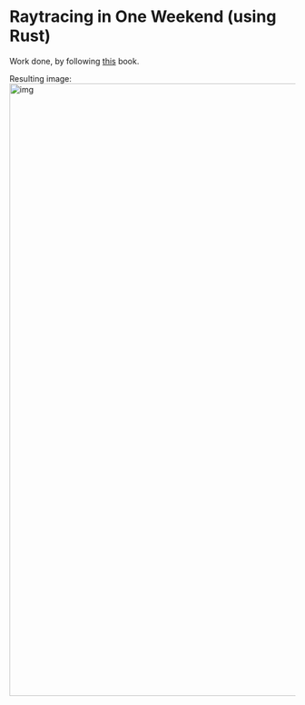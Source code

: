 # Raytracing in One Weekend (using Rust)

Work done, by following [this](https://raytracing.github.io/books/RayTracingInOneWeekend.html) book.

Resulting image:
<img width="1920" height="1080" alt="img" src="https://github.com/user-attachments/assets/c1377751-cfb7-489d-9dde-1b83f17f96de" />
